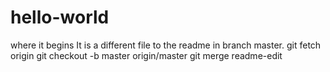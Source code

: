# hello-world
where it begins
It is a different file to the readme in branch master.
git fetch origin
git checkout -b master origin/master
git merge readme-edit
